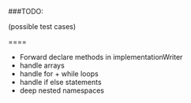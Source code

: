 ###TODO:

(possible test cases)

====

* Forward declare methods in implementationWriter
* handle arrays
* handle for + while loops
* handle if else statements 
* deep nested namespaces
